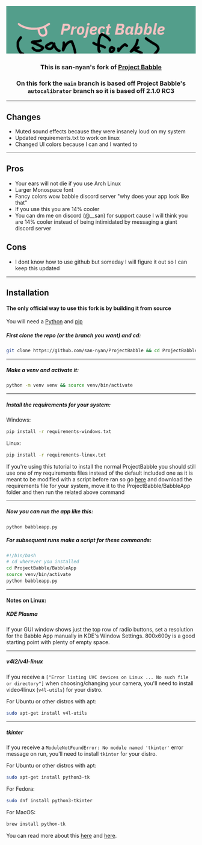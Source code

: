 ![Babble Logo](https://github.com/san-nyan/images/blob/main/Babble.png?raw=true)

<h3 align="center">
This is san-nyan's fork of <a href="https://github.com/Project-Babble/ProjectBabble">Project Babble</a>
</h3>

<h3 align="center">On this fork the <code>main</code> branch is based off Project Babble's <code>autocalibrator</code> branch so it is based off 2.1.0 RC3</h3>

---

## Changes

- Muted sound effects because they were insanely loud on my system
- Updated requirements.txt to work on linux
- Changed UI colors because I can and I wanted to

---

## Pros

- Your ears will not die if you use Arch Linux
- Larger Monospace font
- Fancy colors wow babble discord server "why does your app look like that"
- If you use this you are 14% cooler
- You can dm me on discord (@__san) for support cause I will think you are 14% cooler instead of being intimidated by messaging a giant discord server

## Cons
- I dont know how to use github but someday I will figure it out so I can keep this updated

---

## Installation

#### The only official way to use this fork is by building it from source

You will need a [Python](https://www.python.org/downloads/) and [pip](https://pip.pypa.io/en/stable/installation/)

##### First clone the repo (or the branch you want) and cd:
```bash
git clone https://github.com/san-nyan/ProjectBabble && cd ProjectBabble/BabbleApp
```
---

##### Make a venv and activate it:
```bash
python -m venv venv && source venv/bin/activate
```
---

##### Install the requirements for your system:
Windows:
```bash
pip install -r requirements-windows.txt
```
Linux:
```bash
pip install -r requirements-linux.txt
```
If you're using this tutorial to install the normal ProjectBabble you should still use one of my requirements files instead of the default included one as it is meant to be modified with a script before ran so go [here](https://github.com/san-nyan/ProjectBabble/tree/main/BabbleApp) and download the requirements file for your system, move it to the ProjectBabble/BabbleApp folder and then run the related above command

---

##### Now you can run the app like this:
```
python babbleapp.py
```

##### For subsequent runs make a script for these commands:
```bash
#!/bin/bash
# cd wherever you installed
cd ProjectBabble/BabbleApp
source venv/bin/activate
python babbleapp.py
```
---


#### Notes on Linux:

##### KDE Plasma

If your GUI window shows just the top row of radio buttons, set a resolution for the Babble App manually in KDE's Window Settings. 800x600y is a good starting point with plenty of empty space.

---

##### v4l2/v4l-linux

If you receive a `["Error listing UVC devices on Linux ... No such file or directory"]` when choosing/changing your camera, you'll need to install video4linux (`v4l-utils`) for your distro.

For Ubuntu or other distros with apt:
```bash
sudo apt-get install v4l-utils
```

---

##### tkinter

If you receive a `ModuleNotFoundError: No module named 'tkinter'` error message on run, you'll need to install `tkinter` for your distro.

For Ubuntu or other distros with apt:
```bash
sudo apt-get install python3-tk
```
For Fedora:
```bash
sudo dnf install python3-tkinter
```
For MacOS:
```bash
brew install python-tk
```

You can read more about this [here](https://stackoverflow.com/questions/25905540/importerror-no-module-named-tkinter) and [here](https://stackoverflow.com/questions/36760839/why-does-python-installed-via-homebrew-not-include-tkinter).
